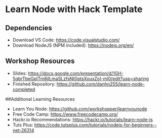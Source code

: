 # Learn Node with Hack Template

## Dependencies
- Download VS Code: https://code.visualstudio.com/
- Download NodeJS (NPM included): https://nodejs.org/en/

## Workshop Resources
- Slides: https://docs.google.com/presentation/d/1GH-5qbrTbeGpITm8jILmaSLzfsNt0ptsXouxZoI-mI0/edit?usp=sharing
- Finished Repository: https://github.com/danhn255/learn-node-completed

##Additional Learning Resources
- Learn You Node: https://github.com/workshopper/learnyounode
- Free Code Camp: https://www.freecodecamp.org/
- Hackr.io Recommendations: https://hackr.io/tutorials/learn-node-js
- Tuts Plus: https://code.tutsplus.com/tutorials/nodejs-for-beginners--net-26314
